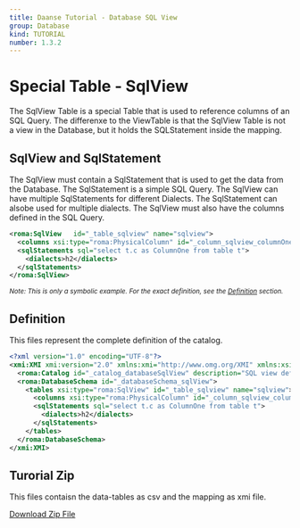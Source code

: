 ```yaml
---
title: Daanse Tutorial - Database SQL View
group: Database
kind: TUTORIAL
number: 1.3.2
---
```

# Special Table -  SqlView

The SqlView Table is a special Table that is used to reference columns of an SQL Query. The differenxe to the ViewTable is that the SqlView Table is not a view in the Database, but it holds the SQLStatement inside the mapping.


## SqlView and SqlStatement

The SqlView must contain a SqlStatement that is used to get the data from the Database. The SqlStatement is a simple SQL Query. The SqlView can have multiple SqlStatements for different Dialects. The SqlStatement can alsobe used for multiple dialects. The SqlView must also have the columns defined in the SQL Query.


```xml
<roma:SqlView   id="_table_sqlview" name="sqlview">
  <columns xsi:type="roma:PhysicalColumn" id="_column_sqlview_columnOne" name="ColumnOne"/>
  <sqlStatements sql="select t.c as ColumnOne from table t">
    <dialects>h2</dialects>
  </sqlStatements>
</roma:SqlView>

```
*<small>Note: This is only a symbolic example. For the exact definition, see the [Definition](#definition) section.</small>*

## Definition

This files represent the complete definition of the catalog.

```xml
<?xml version="1.0" encoding="UTF-8"?>
<xmi:XMI xmi:version="2.0" xmlns:xmi="http://www.omg.org/XMI" xmlns:xsi="http://www.w3.org/2001/XMLSchema-instance" xmlns:roma="https://www.daanse.org/spec/org.eclipse.daanse.rolap.mapping">
  <roma:Catalog id="_catalog_databaseSqlView" description="SQL view definitions and usage" name="Daanse Tutorial - Database SQL View" dbschemas="_databaseSchema_sqlView"/>
  <roma:DatabaseSchema id="_databaseSchema_sqlView">
    <tables xsi:type="roma:SqlView" id="_table_sqlview" name="sqlview">
      <columns xsi:type="roma:PhysicalColumn" id="_column_sqlview_columnOne" name="ColumnOne"/>
      <sqlStatements sql="select t.c as ColumnOne from table t">
        <dialects>h2</dialects>
      </sqlStatements>
    </tables>
  </roma:DatabaseSchema>
</xmi:XMI>

```



## Turorial Zip
This files contaisn the data-tables as csv and the mapping as xmi file.

<a href="./zip/tutorial.database.sqlview.zip" download>Download Zip File</a>
